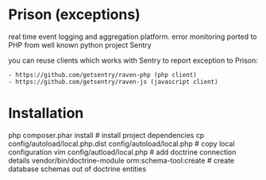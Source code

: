 Prison (exceptions)
=======================

real time event logging and aggregation platform. error monitoring ported to PHP from well known python project Sentry

you can reuse clients which works with Sentry to report exception to Prison:

    - https://github.com/getsentry/raven-php (php client)
    - https://github.com/getsentry/raven-js (javascript client)

Installation
===============

php composer.phar install # install project dependencies
cp config/autoload/local.php.dist config/autoload/local.php # copy local configuration
vim config/autload/local.php # add doctrine connection details
vendor/bin/doctrine-module orm:schema-tool:create # create database schemas out of doctrine entities